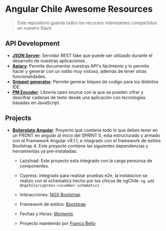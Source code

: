 # Angular Chile Awesome Resources
> Este repositorio guarda todos los recursos interesantes compartidos en nuestro Slack

## API Development
* **[JSON Server](https://github.com/typicode/json-server)**: Servidor REST fake que puede ser utilizado durante el desarrollo de nuestras aplicaciones.
* **[Apiary](https://apiary.io/)**: Permite documentar nuestras API's fácilmente y lo permite hacer y generar con un estilo muy vistoso, además de tener otras funcionalidades.
* **[Snippet generator](https://snippet-generator.app/)**: Permite generar blques de codigo para los distintos IDE.
* **[PM Encoder](https://www.npmjs.com/package/pm-encoder)**: Librería open source con la que se pueden cifrar y descifrar cadenas de texto desde una aplicación con tecnologías basadas en JavaScript.

## Projects
* **[Boilerplate Angular](https://github.com/fbellod1986/boilerplate-angular-base)**: Proyecto que contiene todo lo que debes tener en un FRONT en angular al inicio del SPRINT 0, esta estructurado y armado con el Framework Angular v9.1.1, e integrado con el framework de estilos Bootstrap 4. Este proyecto contiene las siguientes dependencias y herramientas ya pre-instaladas:

  * Lazyload: Este proyecto esta integrado con la carga perezosa de componentes.

  * Cypress: Integrado para realizar pruebas e2e, la instalacion se realizo con el schematics hecho por los chicos de ngChile: ``` ng add @ngchile/cypress-cucumber-schematics ```

  * Interacciones: [NGX Bootstrap](https://valor-software.com/ngx-bootstrap/)
  * Framework de estilos: [Bootstrap](https://getbootstrap.com/)
  * Fechas y Horas: [Moments](https://momentjs.com/)
  * Proyecto mantenido por [Franco Bello](https://github.com/fbellod1986)